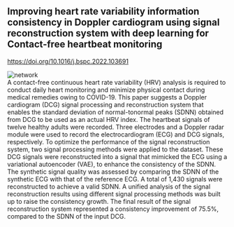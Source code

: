## Improving heart rate variability information consistency in Doppler cardiogram using signal reconstruction system with deep learning for Contact-free heartbeat monitoring   

<https://doi.org/10.1016/j.bspc.2022.103691>

![network](https://user-images.githubusercontent.com/52432244/165447523-6360500a-0f97-4c8b-8216-df7940524eb4.png)    
A contact-free continuous heart rate variability (HRV) analysis is required to conduct daily heart monitoring and
minimize physical contact during medical remedies owing to COVID-19. This paper suggests a Doppler
cardiogram (DCG) signal processing and reconstruction system that enables the standard deviation of normal-tonormal peaks (SDNN) obtained from DCG to be used as an actual HRV index. The heartbeat signals of twelve
healthy adults were recorded. Three electrodes and a Doppler radar module were used to record the electrocardiogram (ECG) and DCG signals, respectively. To optimize the performance of the signal reconstruction
system, two signal processing methods were applied to the dataset. These DCG signals were reconstructed into a
signal that mimicked the ECG using a variational autoencoder (VAE), to enhance the consistency of the SDNN.
The synthetic signal quality was assessed by comparing the SDNN of the synthetic ECG with that of the reference
ECG. A total of 1,430 signals were reconstructed to achieve a valid SDNN. A unified analysis of the signal
reconstruction results using different signal processing methods was built up to raise the consistency growth. The
final result of the signal reconstruction system represented a consistency improvement of 75.5%, compared to the
SDNN of the input DCG.
